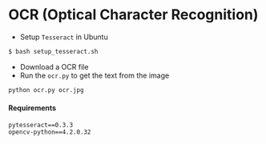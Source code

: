 # OCR (Optical Character Recognition)

* Setup `Tesseract` in Ubuntu
```bash
$ bash setup_tesseract.sh
```
* Download a OCR file
* Run the `ocr.py` to get the text from the image
```python
python ocr.py ocr.jpg
 ```

#### Requirements
```
pytesseract==0.3.3
opencv-python==4.2.0.32
```
